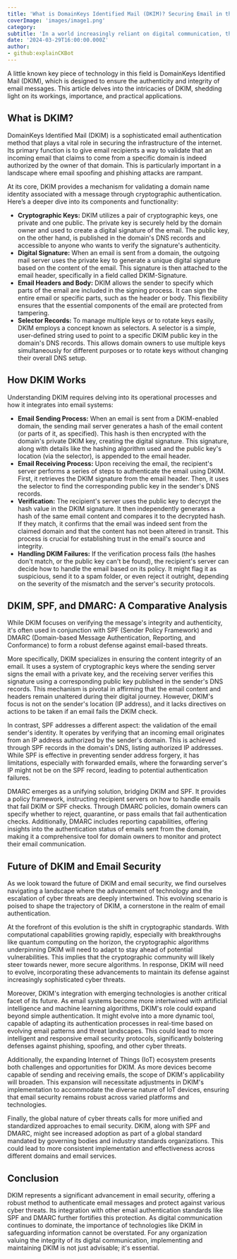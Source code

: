 ```yaml
---
title: 'What is DomainKeys Identified Mail (DKIM)? Securing Email in the Digital Age'
coverImage: 'images/image1.png'
category:
subtitle: 'In a world increasingly reliant on digital communication, the security of email systems is paramount.'
date: '2024-03-29T16:00:00.000Z'
author:
- github:explainCKBot
---
```


A little known key piece of technology in this field is DomainKeys Identified Mail (DKIM), which is designed to ensure the authenticity and integrity of email messages. This article delves into the intricacies of DKIM, shedding light on its workings, importance, and practical applications.


## What is DKIM?

DomainKeys Identified Mail (DKIM) is a sophisticated email authentication method that plays a vital role in securing the infrastructure of the internet. Its primary function is to give email recipients a way to validate that an incoming email that claims to come from a specific domain is indeed authorized by the owner of that domain. This is particularly important in a landscape where email spoofing and phishing attacks are rampant.

At its core, DKIM provides a mechanism for validating a domain name identity associated with a message through cryptographic authentication. Here’s a deeper dive into its components and functionality:



* **Cryptographic Keys:** DKIM utilizes a pair of cryptographic keys, one private and one public. The private key is securely held by the domain owner and used to create a digital signature of the email. The public key, on the other hand, is published in the domain's DNS records and accessible to anyone who wants to verify the signature's authenticity.
* **Digital Signature:** When an email is sent from a domain, the outgoing mail server uses the private key to generate a unique digital signature based on the content of the email. This signature is then attached to the email header, specifically in a field called DKIM-Signature.
* **Email Headers and Body:** DKIM allows the sender to specify which parts of the email are included in the signing process. It can sign the entire email or specific parts, such as the header or body. This flexibility ensures that the essential components of the email are protected from tampering.
* **Selector Records:** To manage multiple keys or to rotate keys easily, DKIM employs a concept known as selectors. A selector is a simple, user-defined string used to point to a specific DKIM public key in the domain's DNS records. This allows domain owners to use multiple keys simultaneously for different purposes or to rotate keys without changing their overall DNS setup.


## How DKIM Works

Understanding DKIM requires delving into its operational processes and how it integrates into email systems:



* **Email Sending Process:** When an email is sent from a DKIM-enabled domain, the sending mail server generates a hash of the email content (or parts of it, as specified). This hash is then encrypted with the domain's private DKIM key, creating the digital signature. This signature, along with details like the hashing algorithm used and the public key's location (via the selector), is appended to the email header.
* **Email Receiving Process:** Upon receiving the email, the recipient's server performs a series of steps to authenticate the email using DKIM. First, it retrieves the DKIM signature from the email header. Then, it uses the selector to find the corresponding public key in the sender's DNS records.
* **Verification:** The recipient's server uses the public key to decrypt the hash value in the DKIM signature. It then independently generates a hash of the same email content and compares it to the decrypted hash. If they match, it confirms that the email was indeed sent from the claimed domain and that the content has not been altered in transit. This process is crucial for establishing trust in the email's source and integrity.
* **Handling DKIM Failures:** If the verification process fails (the hashes don't match, or the public key can't be found), the recipient's server can decide how to handle the email based on its policy. It might flag it as suspicious, send it to a spam folder, or even reject it outright, depending on the severity of the mismatch and the server's security protocols.


## DKIM, SPF, and DMARC: A Comparative Analysis

While DKIM focuses on verifying the message's integrity and authenticity, it's often used in conjunction with SPF (Sender Policy Framework) and DMARC (Domain-based Message Authentication, Reporting, and Conformance) to form a robust defense against email-based threats.

More specifically, DKIM specializes in ensuring the content integrity of an email. It uses a system of cryptographic keys where the sending server signs the email with a private key, and the receiving server verifies this signature using a corresponding public key published in the sender's DNS records. This mechanism is pivotal in affirming that the email content and headers remain unaltered during their digital journey. However, DKIM's focus is not on the sender's location (IP address), and it lacks directives on actions to be taken if an email fails the DKIM check.

In contrast, SPF addresses a different aspect: the validation of the email sender's identity. It operates by verifying that an incoming email originates from an IP address authorized by the sender's domain. This is achieved through SPF records in the domain's DNS, listing authorized IP addresses. While SPF is effective in preventing sender address forgery, it has limitations, especially with forwarded emails, where the forwarding server's IP might not be on the SPF record, leading to potential authentication failures.

DMARC emerges as a unifying solution, bridging DKIM and SPF. It provides a policy framework, instructing recipient servers on how to handle emails that fail DKIM or SPF checks. Through DMARC policies, domain owners can specify whether to reject, quarantine, or pass emails that fail authentication checks. Additionally, DMARC includes reporting capabilities, offering insights into the authentication status of emails sent from the domain, making it a comprehensive tool for domain owners to monitor and protect their email communication.


## Future of DKIM and Email Security

As we look toward the future of DKIM and email security, we find ourselves navigating a landscape where the advancement of technology and the escalation of cyber threats are deeply intertwined. This evolving scenario is poised to shape the trajectory of DKIM, a cornerstone in the realm of email authentication.

At the forefront of this evolution is the shift in cryptographic standards. With computational capabilities growing rapidly, especially with breakthroughs like quantum computing on the horizon, the cryptographic algorithms underpinning DKIM will need to adapt to stay ahead of potential vulnerabilities. This implies that the cryptographic community will likely steer towards newer, more secure algorithms. In response, DKIM will need to evolve, incorporating these advancements to maintain its defense against increasingly sophisticated cyber threats.

Moreover, DKIM's integration with emerging technologies is another critical facet of its future. As email systems become more intertwined with artificial intelligence and machine learning algorithms, DKIM's role could expand beyond simple authentication. It might evolve into a more dynamic tool, capable of adapting its authentication processes in real-time based on evolving email patterns and threat landscapes. This could lead to more intelligent and responsive email security protocols, significantly bolstering defenses against phishing, spoofing, and other cyber threats.

Additionally, the expanding Internet of Things (IoT) ecosystem presents both challenges and opportunities for DKIM. As more devices become capable of sending and receiving emails, the scope of DKIM's applicability will broaden. This expansion will necessitate adjustments in DKIM's implementation to accommodate the diverse nature of IoT devices, ensuring that email security remains robust across varied platforms and technologies.

Finally, the global nature of cyber threats calls for more unified and standardized approaches to email security. DKIM, along with SPF and DMARC, might see increased adoption as part of a global standard mandated by governing bodies and industry standards organizations. This could lead to more consistent implementation and effectiveness across different domains and email services.


## Conclusion

DKIM represents a significant advancement in email security, offering a robust method to authenticate email messages and protect against various cyber threats. Its integration with other email authentication standards like SPF and DMARC further fortifies this protection. As digital communication continues to dominate, the importance of technologies like DKIM in safeguarding information cannot be overstated. For any organization valuing the integrity of its digital communication, implementing and maintaining DKIM is not just advisable; it's essential.
